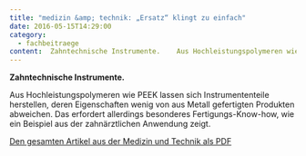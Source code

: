 ```yaml
---
title: "medizin &amp; technik: „Ersatz“ klingt zu einfach"
date: 2016-05-15T14:29:00
category:
  - fachbeitraege
content:  Zahntechnische Instrumente.    Aus Hochleistungspolymeren wie PEEK lassen sich Instrumententeile herstellen, deren Eigenschaften wenig von aus Metall gefertigten Produkten abweichen. Das erfordert allerdings besonderes Fertigungs-Know-how, wie ein Beispiel aus der zahnärztlichen Anwendung zeigt.    Den gesamten Artikel aus der Medizin und Technik als PDF 
---
```

**Zahntechnische Instrumente.**

Aus Hochleistungspolymeren wie PEEK lassen sich Instrumententeile herstellen, deren Eigenschaften wenig von aus Metall gefertigten Produkten abweichen. Das erfordert allerdings besonderes Fertigungs-Know-how, wie ein Beispiel aus der zahnärztlichen Anwendung zeigt.

[Den gesamten Artikel aus der Medizin und Technik als PDF](https://pfaffgmbh.com/downloads/med0516%5FPfaff.pdf)